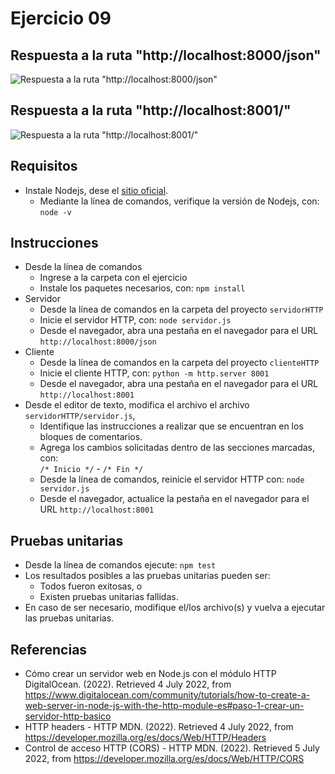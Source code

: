 # Ejercicio 09

## Respuesta a la ruta "http://localhost:8000/json"
![Respuesta a la ruta "http://localhost:8000/json"](images/servidorHTTP.png)

## Respuesta a la ruta "http://localhost:8001/"
![Respuesta a la ruta "http://localhost:8001/"](images/clienteHTTP.png)



## Requisitos

* Instale Nodejs, dese el [sitio oficial](https://nodejs.org/es/download/).
	- Mediante la línea de comandos, verifique la versión de Nodejs, con: `node -v`

## Instrucciones

* Desde la línea de comandos
	+ Ingrese a la carpeta con el ejercicio
	+ Instale los paquetes necesarios, con: `npm install`
* Servidor
	+ Desde la línea de comandos en la carpeta del proyecto `servidorHTTP`
	+ Inicie el servidor HTTP, con: `node servidor.js`
	+ Desde el navegador, abra una pestaña en el navegador para el URL `http://localhost:8000/json`
* Cliente
	+ Desde la línea de comandos en la carpeta del proyecto `clienteHTTP`
	+ Inicie el cliente HTTP, con: `python -m http.server 8001`
	+ Desde el navegador, abra una pestaña en el navegador para el URL `http://localhost:8001`
* Desde el editor de texto, modifica el archivo el archivo `servidorHTTP/servidor.js`,
	+ Identifique las instrucciones a realizar que se encuentran en los bloques de comentarios.
	+ Agrega los cambios solicitadas dentro de las secciones marcadas, con:  
	`/* Inicio */` - `/* Fin */`
	+ Desde la línea de comandos, reinicie el servidor HTTP con: `node servidor.js`
	+ Desde el navegador, actualice la pestaña en el navegador para el URL `http://localhost:8001`


## Pruebas unitarias

* Desde la línea de comandos ejecute: `npm test`
* Los resultados posibles a las pruebas unitarias pueden ser: 
	+ Todos fueron exitosas, o
	+ Existen pruebas unitarias fallidas.
* En caso de ser necesario, modifique el/los archivo(s) y vuelva a ejecutar las pruebas unitarias. 

## Referencias 

* Cómo crear un servidor web en Node.js con el módulo HTTP DigitalOcean. (2022). Retrieved 4 July 2022, from https://www.digitalocean.com/community/tutorials/how-to-create-a-web-server-in-node-js-with-the-http-module-es#paso-1-crear-un-servidor-http-basico
* HTTP headers - HTTP MDN. (2022). Retrieved 4 July 2022, from https://developer.mozilla.org/es/docs/Web/HTTP/Headers
* Control de acceso HTTP (CORS) - HTTP MDN. (2022). Retrieved 5 July 2022, from https://developer.mozilla.org/es/docs/Web/HTTP/CORS
